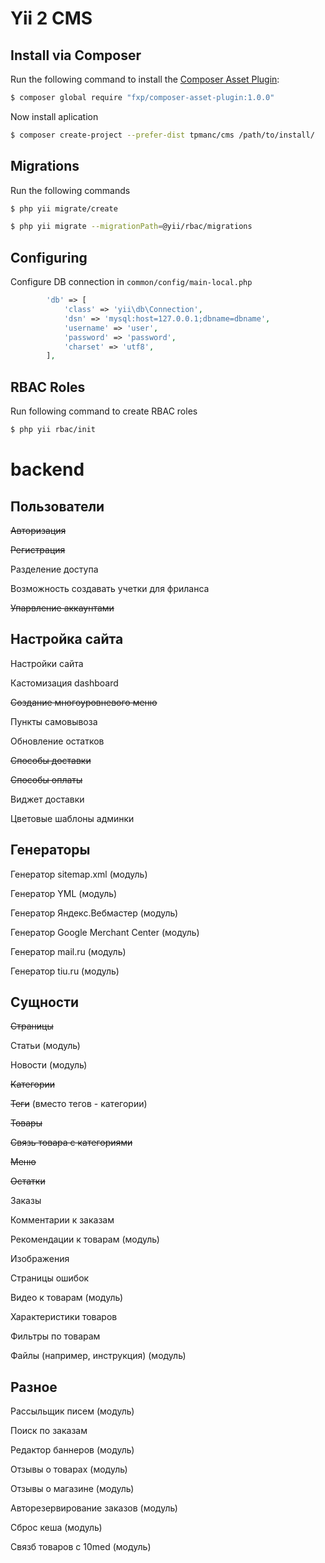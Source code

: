 # Yii 2 CMS

## Install via Composer

Run the following command to install the [Composer Asset Plugin](https://github.com/francoispluchino/composer-asset-plugin):

```bash
$ composer global require "fxp/composer-asset-plugin:1.0.0"
```

Now install aplication

```bash
$ composer create-project --prefer-dist tpmanc/cms /path/to/install/
```


## Migrations

Run the following commands

```bash
$ php yii migrate/create

$ php yii migrate --migrationPath=@yii/rbac/migrations
```


## Configuring

Configure DB connection in `common/config/main-local.php`

```php
        'db' => [
            'class' => 'yii\db\Connection',
            'dsn' => 'mysql:host=127.0.0.1;dbname=dbname',
            'username' => 'user',
            'password' => 'password',
            'charset' => 'utf8',
        ],
```


## RBAC Roles

Run following command to create RBAC roles

```bash
$ php yii rbac/init
```


# backend


## Пользователи

~~Авторизация~~

~~Регистрация~~

Разделение доступа

Возможность создавать учетки для фриланса

~~Упарвление аккаунтами~~





## Настройка сайта

Настройки сайта

Кастомизация dashboard

~~Создание многоуровневого меню~~

Пункты самовывоза

Обновление остатков

~~Способы доставки~~

~~Способы оплаты~~

Виджет доставки

Цветовые шаблоны админки





## Генераторы

Генератор sitemap.xml (модуль)

Генератор YML (модуль)

Генератор Яндекс.Вебмастер (модуль)

Генератор Google Merchant Center (модуль)

Генератор mail.ru (модуль)

Генератор tiu.ru (модуль)





## Сущности

~~Страницы~~

Статьи (модуль)

Новости (модуль)

~~Категории~~

~~Теги~~ (вместо тегов - категории)

~~Товары~~

~~Связь товара с категориями~~

~~Меню~~

~~Остатки~~

Заказы

Комментарии к заказам

Рекомендации к товарам (модуль)

Изображения

Страницы ошибок

Видео к товарам (модуль)

Характеристики товаров

Фильтры по товарам

Файлы (например, инструкция) (модуль)





## Разное

Рассыльщик писем (модуль)

Поиск по заказам

Редактор баннеров (модуль)

Отзывы о товарах (модуль)

Отзывы о магазине (модуль)

Авторезервирование заказов (модуль)

Сброс кеша (модуль)

Связб товаров с 10med (модуль)

